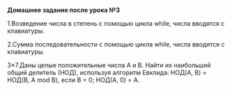 **Домашнее задание после урока №3**

1.Возведение числа в степень с помощью цикла while, числа вводятся с клавиатуры.

2.Сумма последовательности с помощью цикла while, числа вводятся с клавиатуры.

3*7.Даны целые положительные числа A и B. Найти их наибольший общий делитель (НОД), используя алгоритм Евклида: НОД(A, B) = НОД(B, A mod B), если B = 0; НОД(A, 0) = A.
 
